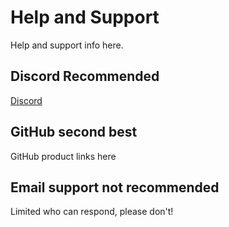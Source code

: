 # Help and Support

Help and support info here.

## Discord Recommended

[Discord](https://discord.gg/y2sB4Fp)

## GitHub second best

GitHub product links here

## Email support not recommended

Limited who can respond, please don't!
